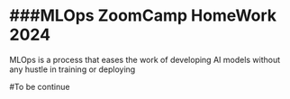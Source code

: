 ###MLOps ZoomCamp HomeWork 2024
=============================

MLOps is a process that eases the work of developing AI models without any hustle in training or deploying

#To be continue